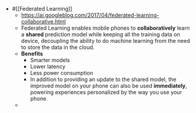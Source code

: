 - #[[Federated Learning]]
	- https://ai.googleblog.com/2017/04/federated-learning-collaborative.html
	- Federated Learning enables mobile phones to **collaboratively** learn a **shared** prediction model while keeping all the training data on device, decoupling the ability to do machine learning from the need to store the data in the cloud.
	- **Benefits**
		- Smarter models
		- Lower latency
		- Less power consumption
		- In addition to providing an update to the shared model, the improved 
		  model on your phone can also be used **immediately**, powering experiences 
		  personalized by the way you use your phone.
	-